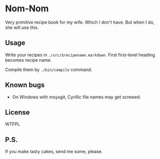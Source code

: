 Nom-Nom
=======

Very primitive recipe book for my wife. Which I don't have. But when I do, she
will use this.

Usage
-----

Write your recipes in `./src/$recipename.markdown`. First first-level heading
becomes recipe name.

Compile them by `./bin/compile` command.

Known bugs
----------

* On Windows with msysgit, Cyrillic file names may get screwed.

License
-------

WTFPL

P.S.
----

If you make tasty cakes, send me some, please.
